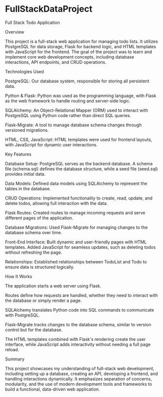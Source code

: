 # FullStackDataProject

Full Stack Todo Application

Overview

This project is a full-stack web application for managing todo lists. It utilizes PostgreSQL for data storage, Flask for backend logic, and HTML templates with JavaScript for the frontend. The goal of the project was to learn and implement core web development concepts, including database interactions, API endpoints, and CRUD operations.

Technologies Used

PostgreSQL: Our database system, responsible for storing all persistent data.

Python & Flask: Python was used as the programming language, with Flask as the web framework to handle routing and server-side logic.

SQLAlchemy: An Object-Relational Mapper (ORM) used to interact with PostgreSQL using Python code rather than direct SQL queries.

Flask-Migrate: A tool to manage database schema changes through versioned migrations.

HTML, CSS, JavaScript: HTML templates were used for frontend layouts, with JavaScript for dynamic user interactions.

Key Features

Database Setup: PostgreSQL serves as the backend database. A schema file (schema.sql) defines the database structure, while a seed file (seed.sql) provides initial data.

Data Models: Defined data models using SQLAlchemy to represent the tables in the database.

CRUD Operations: Implemented functionality to create, read, update, and delete todos, allowing full interaction with the data.

Flask Routes: Created routes to manage incoming requests and serve different pages of the application.

Database Migrations: Used Flask-Migrate for managing changes to the database schema over time.

Front-End Interface: Built dynamic and user-friendly pages with HTML templates. Added JavaScript for seamless updates, such as deleting todos without refreshing the page.

Relationships: Established relationships between TodoList and Todo to ensure data is structured logically.

How It Works

The application starts a web server using Flask.

Routes define how requests are handled, whether they need to interact with the database or simply render a page.

SQLAlchemy translates Python code into SQL commands to communicate with PostgreSQL.

Flask-Migrate tracks changes to the database schema, similar to version control but for the database.

The HTML templates combined with Flask's rendering create the user interface, while JavaScript adds interactivity without needing a full page reload.

Summary

This project showcases my understanding of full-stack web development, including setting up a database, creating an API, developing a frontend, and handling interactions dynamically. It emphasizes separation of concerns, modularity, and the use of modern development tools and frameworks to build a functional, data-driven web application.